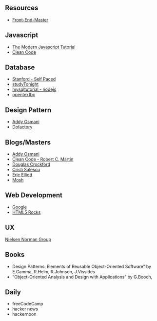 ## Resources
* [Front-End-Master](https://frontendmasters.com/books/front-end-handbook/2019/)

## Javascript
* [The Modern Javascript Tutorial](https://javascript.info/)
* [Clean Code](https://github.com/ryanmcdermott/clean-code-javascript)

## Database
* [Stanford - Self Paced](https://lagunita.stanford.edu/courses/DB/RDB/SelfPaced/about)
* [studyTonight](https://www.studytonight.com/dbms/boyce-codd-normal-form.php)
* [mysqltutorial - nodejs](http://www.mysqltutorial.org/mysql-nodejs/create-table/)
* [opentextbc](https://opentextbc.ca/dbdesign01/chapter/chapter-11-functional-dependencies/)

## Design Pattern
* [Addy Osmani](../assets/learning_javascript_Design_patterns.html)
* [Dofactory](https://www.dofactory.com/javascript/design-patterns)


## Blogs/Masters
* [Addy Osmani](https://addyosmani.com/blog/)
* [Clean Code - Robert C. Martin](https://blog.cleancoder.com/uncle-bob/2012/08/13/the-clean-architecture.html)
* [Douglas Crockford](http://crockford.com/javascript/)
* [Cristi Salescu](https://medium.freecodecamp.org/@cristisalcescu)
* [Eric Elliott](https://medium.com/@_ericelliott)
* [Mosh](https://programmingwithmosh.com)


## Web Development
* [Google](https://developers.google.com/web/)
* [HTML5 Rocks](https://www.html5rocks.com/en/)

## UX
[Nielsen Norman Group](https://www.nngroup.com/)

## Books
* Design Patterns: Elements of Reusable Object-Oriented Software” by E.Gamma, R.Helm, R.Johnson, J.Vissides
* “Object-Oriented Analysis and Design with Applications” by G.Booch,


## Daily
* freeCodeCamp
* hacker news
* hackernoon
